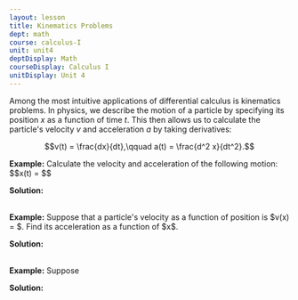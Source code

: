 ```yaml
---
layout: lesson
title: Kinematics Problems
dept: math
course: calculus-I
unit: unit4
deptDisplay: Math
courseDisplay: Calculus I
unitDisplay: Unit 4
---
```


Among the most intuitive applications of differential calculus is kinematics problems. In physics, we describe the motion of a particle by specifying its position $x$ as a function of time $t$. This then allows us to calculate the particle's velocity $v$ and acceleration $a$ by taking derivatives:

$$v(t) = \frac{dx}{dt},\qquad a(t) = \frac{d^2 x}{dt^2}.$$

<div class="example">
<p><b>Example:</b> Calculate the velocity and acceleration of the following motion: 
$$x(t) = $$ </p>
<b>Solution:</b>
</div> <br>

<div class="example">
<p><b>Example:</b> Suppose that a particle's velocity as a function of position is $v(x) = $. Find its acceleration as a function of $x$. </p>
<b>Solution:</b>
</div> <br>

<div class="example">
<p><b>Example:</b> Suppose 

</p> <b>Solution:</b> 

</div> <br>


